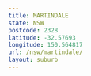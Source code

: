 ```yaml
---
title: MARTINDALE
state: NSW
postcode: 2328
latitude: -32.57693
longitude: 150.564817
url: /nsw/martindale/
layout: suburb
---
```

